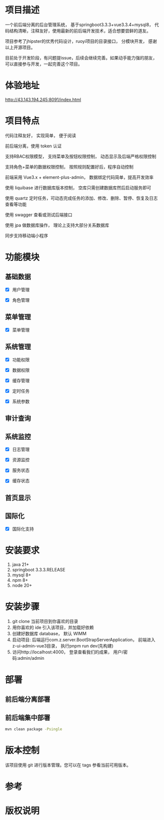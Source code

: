 # 项目描述

一个前后端分离的后台管理系统， 基于springboot3.3.3+vue3.3.4+mysql8， 代码结构清晰，注释友好，使用最新的前后端开发技术，适合想要尝鲜的道友。

项目参考了jhipster的优秀代码设计，ruoyi项目的目录接口， 分模块开发， 感谢以上开源项目。

目前处于开发阶段，有问题提issue，后续会继续完善。如果动手能力强的朋友，可以直接参与开发，一起完善这个项目。

# 体验地址

http://43.143.194.245:8091/index.html 

# 项目特点

代码注释友好， 实现简单， 便于阅读

前后端分离，使用 token 认证

支持RBAC权限模型， 支持菜单及按钮权限控制， 动态显示及后端严格权限控制

支持角色+菜单的数据权限控制， 按照规则配置好后，程序自动控制

前端采用 Vue3.x + element-plus-admin， 数据绑定代码简单，提高开发效率

使用 liquibase 进行数据库版本控制， 空库只需创建数据库然后启动服务即可

使用 quartz 定时任务，可动态完成任务的添加、修改、删除、暂停、恢复及日志查看等功能

使用 swagger 查看或测试后端接口

使用 jpa 做数据库操作， 理论上支持大部分关系数据库

同步支持移动端小程序

# 功能模块

## 基础数据

- [x] 用户管理

- [x] 角色管理

## 菜单管理

- [x] 菜单管理

## 系统管理

- [x] 功能权限

- [x] 数据权限

- [x] 缓存管理

- [x] 定时任务

- [x] 系统参数

## 审计查询

## 系统监控

- [x] 日志管理

- [x] 资源监控

- [x] 服务状态

- [x] 缓存状态

## 首页显示

## 国际化

- [x] 国际化支持

# 安装要求
1. java 21+
2. springboot 3.3.3.RELEASE
3. mysql 8+
5. npm 8+
6. node 20+

# 安装步骤

1. git clone 当前项目到你喜欢的目录
2. 用你喜欢的 ide 引入该项目，并加载好依赖
3. 创建好数据库 database， 默认 WIMM
5. 启动项目: 后端运行com.z.server.BootStrapServerApplication， 前端进入z-ui-admin-vue3目录， 执行pnpm run dev(先构建)
6. 访问http://localhost:4000， 登录查看我们的成果， 用户/密码:admin/admin

# 部署

## 前后端分离部署

## 前后端集中部署
```sh
mvn clean package -Psingle
```

# 版本控制

该项目使用 git 进行版本管理。您可以在 tags 参看当前可用版本。

# 参考

# 版权说明
